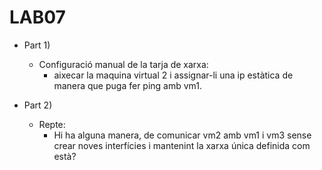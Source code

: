 # LAB07

- Part 1) 
  - Configuració manual de la tarja de xarxa:
    - aixecar la maquina virtual 2 i assignar-li una ip estàtica de manera que puga fer ping amb vm1.

- Part 2)
  - Repte:
    - Hi ha alguna manera, de comunicar vm2 amb vm1 i vm3 sense crear noves interfícies i mantenint la xarxa única definida com està?

